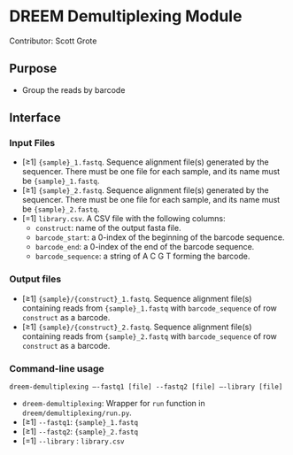 # DREEM Demultiplexing Module
Contributor: Scott Grote

## Purpose
- Group the reads by barcode

## Interface

### Input Files
- [≥1] ```{sample}_1.fastq```. Sequence alignment file(s) generated by the sequencer. There must be one file for each sample, and its name must be ```{sample}_1.fastq```.  
- [≥1] ```{sample}_2.fastq```. Sequence alignment file(s) generated by the sequencer. There must be one file for each sample, and its name must be ```{sample}_2.fastq```.  
- [=1] ```library.csv```. A CSV file with the following columns: 
   - `construct`: name of the output fasta file.
   - `barcode_start`: a 0-index of the beginning of the barcode sequence.
   - `barcode_end`: a 0-index of the end of the barcode sequence.
   - `barcode_sequence`: a string of A C G T forming the barcode.

### Output files
- [≥1] `{sample}/{construct}_1.fastq`. Sequence alignment file(s) containing reads from `{sample}_1.fastq` with `barcode_sequence` of row `construct` as a barcode.
- [≥1] `{sample}/{construct}_2.fastq`. Sequence alignment file(s) containing reads from `{sample}_2.fastq` with `barcode_sequence` of row `construct` as a barcode.

### Command-line usage

```dreem-demultiplexing —-fastq1 [file] --fastq2 [file] —-library [file] ```

- ```dreem-demultiplexing```: Wrapper for ```run``` function in ```dreem/demultiplexing/run.py```. 
- [≥1] `--fastq1`: ```{sample}_1.fastq```
- [≥1] `--fastq2`: ```{sample}_2.fastq```
- [=1] `--library` : ```library.csv```

